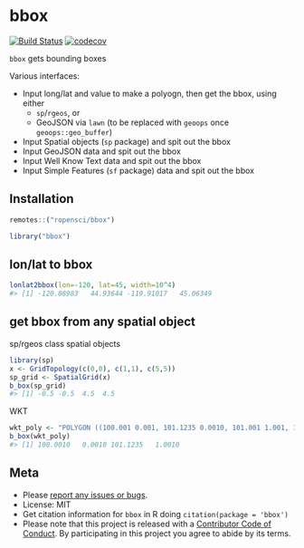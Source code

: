 bbox
====



[![Build Status](https://travis-ci.org/ropensci/bbox.svg?branch=master)](https://travis-ci.org/ropensci/bbox)
[![codecov](https://codecov.io/gh/ropensci/bbox/branch/master/graph/badge.svg)](https://codecov.io/gh/ropensci/bbox)

`bbox` gets bounding boxes

Various interfaces:

* Input long/lat and value to make a polyogn, then get the bbox, using either
    * `sp`/`rgeos`, or
    * GeoJSON via `lawn` (to be replaced with `geoops` once `geoops::geo_buffer`)
* Input Spatial objects (`sp` package) and spit out the bbox
* Input GeoJSON data and spit out the bbox
* Input Well Know Text data and spit out the bbox
* Input Simple Features (`sf` package) data and spit out the bbox


## Installation


```r
remotes::("ropensci/bbox")
```


```r
library("bbox")
```

## lon/lat to bbox


```r
lonlat2bbox(lon=-120, lat=45, width=10^4)
#> [1] -120.08983   44.93644 -119.91017   45.06349
```

## get bbox from any spatial object

sp/rgeos class spatial objects


```r
library(sp)
x <- GridTopology(c(0,0), c(1,1), c(5,5))
sp_grid <- SpatialGrid(x)
b_box(sp_grid)
#> [1] -0.5 -0.5  4.5  4.5
```

WKT


```r
wkt_poly <- "POLYGON ((100.001 0.001, 101.1235 0.0010, 101.001 1.001, 100.001 0.001))"
b_box(wkt_poly)
#> [1] 100.0010   0.0010 101.1235   1.0010
```

## Meta

* Please [report any issues or bugs](https://github.com/ropensci/bbox/issues).
* License: MIT
* Get citation information for `bbox` in R doing `citation(package = 'bbox')`
* Please note that this project is released with a [Contributor Code of Conduct](CODE_OF_CONDUCT.md).
By participating in this project you agree to abide by its terms.
